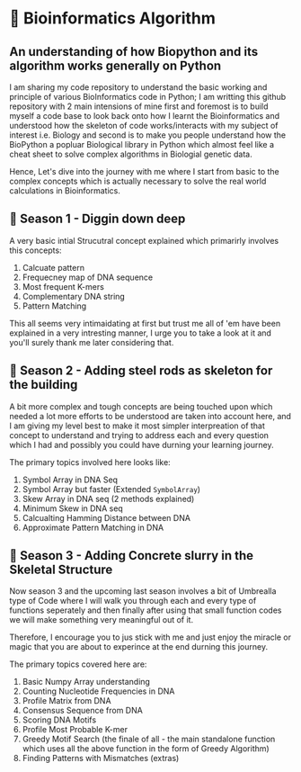 # 🦠 Bioinformatics Algorithm 
## An  understanding of how Biopython and its algorithm works generally on Python
I am sharing my code repository to understand the basic working and principle of various BioInformatics code in Python; I am writting this github repository with 2 main intensions of mine first and foremost is to build myself a code base to look back onto how I learnt the Bioinformatics and understood how the skeleton of code works/interacts with my subject of interest i.e. Biology and second is to make you people understand how the BioPython a popluar Biological library in Python which almost feel like a cheat sheet to solve complex algorithms in Biologial genetic data.

Hence, Let's dive into the journey with me where I start from basic to the complex concepts which is actually necessary to solve the real world calculations in Bioinformatics.

## 🧬 Season 1 - Diggin down deep
A very basic intial Strucutral concept explained which primarirly involves this concepts:
1. Calcuate pattern
2. Frequecney map of DNA sequence
3. Most frequent K-mers
4. Complementary DNA string
5. Pattern Matching

This all seems very intimaidating at first but trust me all of 'em have been explained in a very intresting manner, I urge you to take a look at it and you'll surely thank me later considering that.

## 🧬 Season 2 - Adding steel rods as skeleton for the building
A bit more complex and tough concepts are being touched upon which needed a lot more efforts to be understood are taken into account here, and I am giving my level best to make it most simpler interpreation of that concept to understand and trying to address each and every question which I had and possibly you could have durning your learning journey.

The primary topics involved here looks like:
1. Symbol Array in DNA Seq
2. Symbol Array but faster (Extended ``SymbolArray``)
3. Skew Array in DNA seq (2 methods explained)
4. Minimum Skew in DNA seq
5. Calcualting Hamming Distance between DNA
6. Approximate Pattern Matching in DNA

## 🧬 Season 3 - Adding Concrete slurry in the Skeletal Structure
Now season 3 and the upcoming last season involves a bit of Umbrealla type of Code where I will walk you through each and every type of functions seperately and then finally after using that small function codes we will make something very meaningful out of it. 

Therefore, I encourage you to jus stick with me and just enjoy the miracle or magic that you are about to experince at the end durning this journey.

The primary topics covered here are:
1. Basic Numpy Array understanding
2. Counting Nucleotide Frequencies in DNA
3. Profile Matrix from DNA
4. Consensus Sequence from DNA
5. Scoring DNA Motifs
6. Profile Most Probable K-mer
7. Greedy Motif Search (the finale of all - the main standalone function which uses all the above function in the form of Greedy Algorithm)
8. Finding Patterns with Mismatches (extras)
